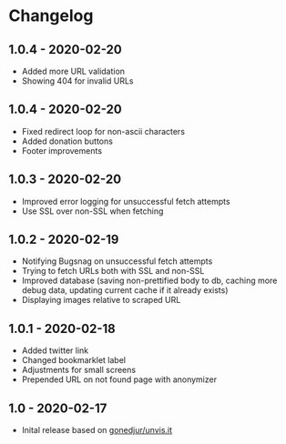 # Changelog

## 1.0.4 - 2020-02-20

* Added more URL validation
* Showing 404 for invalid URLs

## 1.0.4 - 2020-02-20

* Fixed redirect loop for non-ascii characters
* Added donation buttons
* Footer improvements

## 1.0.3 - 2020-02-20

* Improved error logging for unsuccessful fetch attempts
* Use SSL over non-SSL when fetching

## 1.0.2 - 2020-02-19

* Notifying Bugsnag on unsuccessful fetch attempts
* Trying to fetch URLs both with SSL and non-SSL
* Improved database (saving non-prettified body to db, caching more debug data, updating current cache if it already exists)
* Displaying images relative to scraped URL

## 1.0.1 - 2020-02-18

* Added twitter link
* Changed bookmarklet label
* Adjustments for small screens
* Prepended URL on not found page with anonymizer

## 1.0 - 2020-02-17

* Inital release based on [gonedjur/unvis.it](https://github.com/gonedjur/unvis.it)
